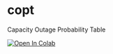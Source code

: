 # copt

Capacity Outage Probability Table

[![Open In Colab](https://colab.research.google.com/assets/colab-badge.svg)](https://colab.research.google.com/github/yasirroni/copt/blob/main/notebooks/copt.ipynb)
